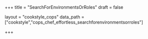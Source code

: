 +++
title = "SearchForEnvironmentsOrRoles"
draft = false

layout = "cookstyle_cops"
data_path = ["cookstyle","cops_chef_effortless_searchforenvironmentsorroles"]

+++

<!-- The content of this page is automatically generated from the
cops_chef_effortless_searchforenvironmentsorroles.yml file in github.com/chef/cookstyle/blob/main/docs-chef-io/data/cookstyle/. -->
